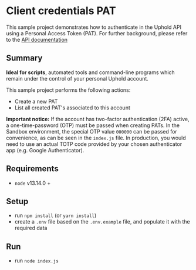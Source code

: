 # Client credentials PAT

This sample project demonstrates how to authenticate in the Uphold API using a Personal Access Token (PAT).
For further background, please refer to the [API documentation](https://uphold.com/en/developer/api/documentation)

## Summary

**Ideal for scripts**, automated tools and command-line programs which remain under the control of your personal Uphold account.

This sample project performs the following actions:

- Create a new PAT
- List all created PAT's associated to this account

**Important notice:** If the account has two-factor authentication (2FA) active, a one-time-password (OTP) must be passed when creating PATs.
In the Sandbox environment, the special OTP value `000000` can be passed for convenience, as can be seen in the `index.js` file. In production, you would need to use an actual TOTP code provided by your chosen authenticator app (e.g. Google Authenticator).

## Requirements

- `node` v13.14.0 +

## Setup

- run `npm install` (or `yarn install`)
- create a `.env` file based on the `.env.example` file, and populate it with the required data

## Run

- run `node index.js`
